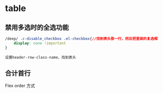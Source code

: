 # table

## 禁用多选时的全选功能

```css
/deep/ .c-disable_checkbox .el-checkbox{//找到表头那一行，然后把里面的复选框隐藏掉
    display: none !important
}
```

``````text
设置header-row-class-name，找到表头
``````

## 合计首行

Flex order 方式

